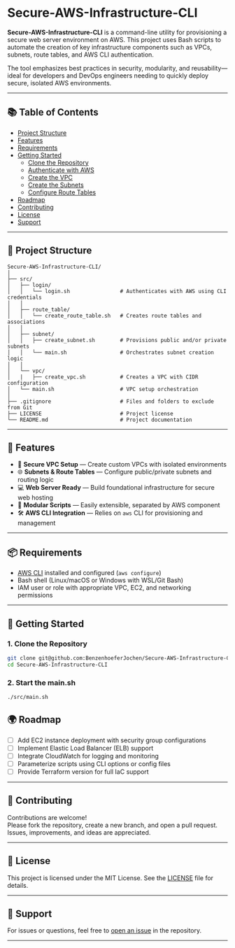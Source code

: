 # Secure-AWS-Infrastructure-CLI

**Secure-AWS-Infrastructure-CLI** is a command-line utility for provisioning a secure web server environment on AWS. This project uses Bash scripts to automate the creation of key infrastructure components such as VPCs, subnets, route tables, and AWS CLI authentication. 

The tool emphasizes best practices in security, modularity, and reusability—ideal for developers and DevOps engineers needing to quickly deploy secure, isolated AWS environments.

---

## 📚 Table of Contents

- [Project Structure](#project-structure)
- [Features](#features)
- [Requirements](#requirements)
- [Getting Started](#getting-started)
  - [Clone the Repository](#1-clone-the-repository)
  - [Authenticate with AWS](#2-authenticate-with-aws)
  - [Create the VPC](#3-create-the-vpc)
  - [Create the Subnets](#4-create-the-subnets)
  - [Configure Route Tables](#5-configure-route-tables)
- [Roadmap](#roadmap)
- [Contributing](#contributing)
- [License](#license)
- [Support](#support)

---

## 📁 Project Structure

```
Secure-AWS-Infrastructure-CLI/
│
├── src/
│   ├── login/
│   │   └── login.sh                # Authenticates with AWS using CLI credentials
│   │
│   ├── route_table/
│   │   └── create_route_table.sh   # Creates route tables and associations
│   │
│   ├── subnet/
│   │   ├── create_subnet.sh        # Provisions public and/or private subnets
│   │   └── main.sh                 # Orchestrates subnet creation logic
│   │
│   └── vpc/
│   |   ├── create_vpc.sh           # Creates a VPC with CIDR configuration
│   └── main.sh                     # VPC setup orchestration
│
├── .gitignore                      # Files and folders to exclude from Git
├── LICENSE                         # Project license
└── README.md                       # Project documentation
```

---

## 🚀 Features

- 🔐 **Secure VPC Setup** — Create custom VPCs with isolated environments
- 🌐 **Subnets & Route Tables** — Configure public/private subnets and routing logic
- 💻 **Web Server Ready** — Build foundational infrastructure for secure web hosting
- 🧩 **Modular Scripts** — Easily extensible, separated by AWS component
- 🛠️ **AWS CLI Integration** — Relies on `aws` CLI for provisioning and management

---

## 📦 Requirements

- [AWS CLI](https://docs.aws.amazon.com/cli/latest/userguide/install-cliv2.html) installed and configured (`aws configure`)
- Bash shell (Linux/macOS or Windows with WSL/Git Bash)
- IAM user or role with appropriate VPC, EC2, and networking permissions

---

## 🔧 Getting Started

### 1. Clone the Repository

```bash
git clone git@github.com:BenzenhoeferJochen/Secure-AWS-Infrastructure-CLI.git
cd Secure-AWS-Infrastructure-CLI
```

### 2. Start the main.sh

```bash
./src/main.sh
```

## 🌍 Roadmap

- [ ] Add EC2 instance deployment with security group configurations
- [ ] Implement Elastic Load Balancer (ELB) support
- [ ] Integrate CloudWatch for logging and monitoring
- [ ] Parameterize scripts using CLI options or config files
- [ ] Provide Terraform version for full IaC support

---

## 🤝 Contributing

Contributions are welcome!  
Please fork the repository, create a new branch, and open a pull request.  
Issues, improvements, and ideas are appreciated.

---

## 📄 License

This project is licensed under the MIT License. See the [LICENSE](LICENSE) file for details.

---

## 💬 Support

For issues or questions, feel free to [open an issue](https://github.com/BenzenhoeferJochen/Secure-AWS-Infrastructure-CLI/issues) in the repository.

---
